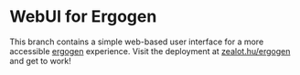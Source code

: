 # WebUI for Ergogen

This branch contains a simple web-based user interface for a more accessible [ergogen](https://github.com/mrzealot/ergogen) experience.
Visit the deployment at [zealot.hu/ergogen](https://zealot.hu/ergogen) and get to work!